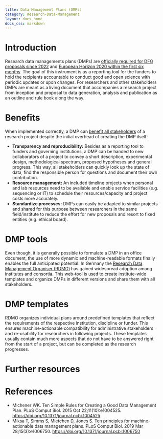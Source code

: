 ```yaml
---
title: Data Management Plans (DMPs)
category: Research-Data-Management
layout: docs_home
docs_css: markdown
---
```



# Introduction
Research data managements plans (DMPs) are [officially required for DFG proposals since 2022](https://www.dfg.de/en/research_funding/announcements_proposals/2022/info_wissenschaft_22_25/index.html) and [European Horizon 2020 within the first six months](https://ec.europa.eu/research/participants/docs/h2020-funding-guide/cross-cutting-issues/open-access-data-management/data-management_en.htm).
The goal of this instrument is as a reporting tool for the funders to hold the recipients accountable to conduct good and open science with periodic updates or upon changes.
For researchers and other stakeholders DMPs are meant as a living document that accompanies a research project from inception and proposal to data generation, analysis and publication as an outline and rule book along the way.


# Benefits
When implemented correctly, a DMP can [benefit all stakeholders](https://doi.org/10.1371/journal.pcbi.1006750) of a research project despite the initial overhead of creating the DMP itself:

- **Transparency and reproducibility:** Besides as a reporting tool to funders and governing institutions, a DMP can be handed to new collaborators of a project to convey a short description, experimental design, methodological spectrum, proposed hypotheses and general progress.
This way, all stakeholders can quickly look up the state of data, find the responsible person for questions and document their own contribution.
- **Resource management:** An included timeline projects when personal and lab resources need to be available and enable service facilities (e.g. sequencing or IT) to schedule their resources/capacity and project costs more accurately.
- **Standardize processes:** DMPs can easily be adapted to similar projects and shared for this purpose between researchers in the same field/institute to reduce the effort for new proposals and resort to fixed entities (e.g. ethical board).


# DMP tools
Even though, it is generally possible to formulate a DMP in an office document, the use of more dynamic and machine-readable formats finally enables the full anticipated potential.
In Germany the [Research Data Management Organiser (RDMO)](https://rdmorganiser.github.io/) has gained widespread adoption among institutes and consortia.
This web-tool is used to create institute-wide templates and organize DMPs in different versions and share them with all stakeholders.


# DMP templates
RDMO organizes individual plans around predefined templates that reflect the requirements of the respective institution, discipline or funder.
This ensures machine-actionable compatibility for administrative stakeholders and re-usability for researchers in following projects.
These templates usually contain much more aspects that do not have to be answered right from the start of a project, but can be completed as the research progresses.

# Further resources

# References

- Michener WK. Ten Simple Rules for Creating a Good Data Management Plan. PLoS Comput Biol. 2015 Oct 22;11(10):e1004525. https://doi.org/10.1371/journal.pcbi.1004525
- Miksa T, Simms S, Mietchen D, Jones S. Ten principles for machine-actionable data management plans. PLoS Comput Biol. 2019 Mar 28;15(3):e1006750. https://doi.org/10.1371/journal.pcbi.1006750
